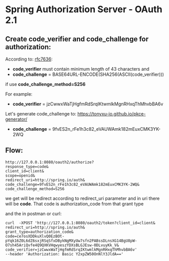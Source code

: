 # Spring Authorization Server -  OAuth 2.1 

## Create code_verifier and code_challenge for authorization:
According to: [rfc7636](https://www.rfc-editor.org/rfc/rfc7636#section-4.1):
- **code_verifier** must contain minimum length of 43 characters
and 
- **code_challenge** = BASE64URL-ENCODE(SHA256(ASCII(code_verifier)))

if use **code_challenge_method=S256**

For example:
- **code_verifier** = jzCwwxWaTjHgfmRdSrqIKtwmlkMgnRHxqThMhvbBA6v 

Let's generate code_challenge to:
https://tonyxu-io.github.io/pkce-generator/
- **code_challenge** = 9fvES2n_rFe1h3c82_eVAUWAmk182mEuxCMK3YK-2WQ

## Flow:
```
http://127.0.0.1:8080/oauth2/authorize?
response_type=code&
client_id=client&
scope=openid&
redirect_uri=http://spring.io/auth&
code_challenge=9fvES2n_rFe1h3c82_eVAUWAmk182mEuxCMK3YK-2WQ&
code_challenge_method=S256
```

we get will be redirect according to redirect_uri parameter and in uri there will be **code**. That code is authorization_code from that grant type

and the in postman or curl:
```
curl  -XPOST 'http://127.0.0.1:8080/oauth2/token?client_id=client&
redirect_uri=http://spring.io/auth&
grant_type=authorization_code&
code=ce7osXDDkuXlvQ0EzBOt-pYqk16Z0L6dZ6sxjRSqSfxDBykNgMXyUw7sfn2PABssDLnsXG14BgU8pW-O7sh45AriQvfe4Q9QXKVHqwyeszYDXsBLGJEsw-0DLvuyKk_V&
code_verifier=jzCwwxWaTjHgfmRdSrqIKtwmlkMgnRHxqThMhvbBA6v'
--header 'Authorization: Basic Y2xpZW50OnNlY3JldA=='

```
